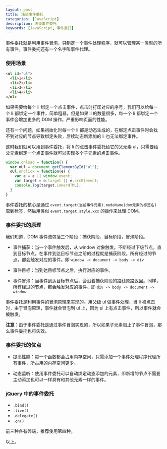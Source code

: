 ```yaml
---
layout: post
title: 浅谈事件委托
categories: [JavaScript]
description: 浅谈事件委托
keywords: [JavaScript, 事件委托]
---
```


事件委托就是利用事件冒泡，只制定一个事件处理程序，就可以管理某一类型的所有事件。事件委托还有一个名字叫事件代理。

### 使用场景

```html
<ul id="ul">
  <li>1</li>
  <li>2</li>
  <li>3</li>
  <li>4</li>
</ul>
```

如果需要给每个 li 绑定一个点击事件，点击时打印对应的序号，我们可以给每一个 li 都绑定一个事件，简单粗暴。但是如果 li 的数量很多，每一个 li 都绑定一个事件会增加更多的 DOM 操作，严重影响页面的性能。

还有一个问题，如果初始化时每一个 li 都是动态生成的，在绑定点击事件时会找不到对应的节点导致绑定失败，后续动态新添加的 li 也无法绑定事件。

这时我们就可以用到事件委托，将 li 的点击事件委托给它的父元素 ul，只需要给父元素绑定一个点击事件就可以实现多个子元素的点击事件。

```js
window.onload = function() {
  var oUl = document.getElementById("ul");
  oUl.onclick = function(e) {
    var e = e || window.event;
    var target = e.target || e.srcElement;
    console.log(target.innerHTML);
  }
}
```

事件委托的核心是通过 `event.target(当前事件元素).nodeName(dom元素的标签名)` 取到标签，然后用类似 `event.target.style.xxx` 的操作来处理 DOM。

### 事件委托的原理

我们知道，DOM 事件流包括三个阶段：捕获阶段，目标阶段，冒泡阶段。

- 事件捕获：当一个事件触发后，从 window 对象触发，不断经过下级节点，直到目标节点。在事件到达目标节点之前的过程就是捕获阶段。所有经过的节点，都会触发对应的事件。即 `window -> document -> body -> div`

- 事件目标：当到达目标节点之后，执行对应的事件。

- 事件冒泡：当事件到达目标节点后，会沿着捕获阶段的路线原路返回。同样，所有经过的节点，都会触发对应的事件。即 `div -> body -> document -> window`

事件委托是利用事件的冒泡原理来实现的。用父级 ul 做事件处理，当 li 被点击时，由于冒泡原理，事件就会冒泡到 ul 上，因为 ul 上有点击事件，所以事件就会被触发。

**注意**：由于事件委托是通过事件冒泡实现的，所以如果子元素阻止了事件冒泡，那么事件委托也将失效。

### 事件委托的优点

- 提高性能：每一个函数都会占用内存空间，只需添加一个事件处理程序代理所有事件，所占用的内存空间更少。

- 动态监听：使用事件委托可以自动绑定动态添加的元素，即新增的节点不需要主动添加也可以一样具有和其他元素一样的事件。

### jQuery 中的事件委托

- `.bind()`
- `.live()`
- `.delegate()`
- `.on()`

前三种各有弊端，推荐使用第四种。

以上。
